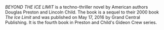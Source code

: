 _BEYOND THE ICE LIMIT_ is a techno-thriller novel by American authors Douglas Preston and Lincoln Child. The book is a sequel to their 2000 book _The Ice Limit_ and was published on May 17, 2016 by Grand Central Publishing. It is the fourth book in Preston and Child's Gideon Crew series.
